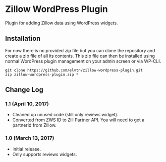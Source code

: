 # Zillow WordPress Plugin

Plugin for adding Zillow data using WordPress widgets.

## Installation

For now there is no provided zip file but you can clone the repository and create a zip file of all its contents. This zip file can then be installed using normal WordPress plugin management on your admin screen or via WP-CLI.

    git clone https://github.com/elvtn/zillow-wordpress-plugin.git
    zip zillow-wordpress-plugin.zip *

## Change Log

### 1.1 (April 10, 2017)

- Cleaned up unused code (still only reviews widget).
- Converted from ZWS ID to Zill Partner API. You will need to get a partnerId from Zillow.

### 1.0 (March 13, 2017)

- Initial release.
- Only supports reviews widgets.
